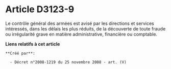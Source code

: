 # Article D3123-9

Le contrôle général des armées est avisé par les directions et services intéressés, dans les délais les plus réduits, de la
découverte de toute fraude ou irrégularité grave en matière administrative, financière ou comptable.

**Liens relatifs à cet article**

	**Créé par**:

	  - Décret n°2008-1219 du 25 novembre 2008 - art. (V)
